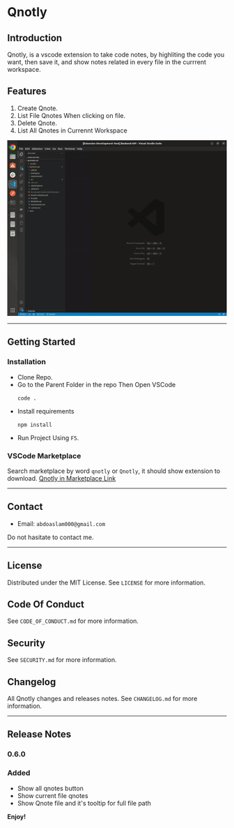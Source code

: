# Qnotly

## Introduction
Qnotly, is a vscode extension to take code notes, by highliting the code you want, then save it, and show notes related in every file in the currrent workspace.

## Features
1. Create Qnote.
2. List File Qnotes When clicking on file.
3. Delete Qnote.
4. List All Qnotes in Currennt Workspace

![Full Intro](images/FullIntro.gif)


---
## Getting Started

### Installation
* Clone Repo.
* Go to the Parent Folder in the repo Then Open VSCode
    ```
    code .
    ```
* Install requirements 
    ```
    npm install
    ```
* Run Project Using `F5`.

### VSCode Marketplace
Search marketplace by word `qnotly` or `Qnotly`, it should show extension to download.
[Qnotly in Marketplace Link](https://marketplace.visualstudio.com/items?itemName=Qnotly.qnotly)


---
## Contact
* Email: `abdoaslam000@gmail.com`

Do not hasitate to contact me.


---
## License
Distributed under the MIT License. See `LICENSE` for more information.


## Code Of Conduct
See `CODE_OF_CONDUCT.md` for more information.


## Security
See `SECURITY.md` for more information.


## Changelog
All Qnotly changes and releases notes. See `CHANGELOG.md` for more information.


---
## Release Notes

### 0.6.0
### Added
- Show all qnotes button
- Show current file qnotes
- Show Qnote file and it's tooltip for full file path

**Enjoy!**
